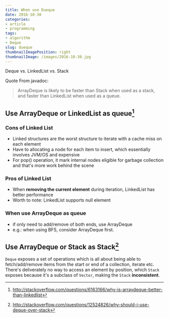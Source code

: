 ```yaml
---
title: When use Dueque
date: 2016-10-30
categories:
- article
- programming
tags:
- algorithm
- Deque
slug: dueque
thumbnailImagePosition: right
thumbnailImage: /images/2016-10-30.jpg
---
```


Deque vs. LinkedList vs. Stack
<!--more-->

Quote From javadoc:

> ArrayDeque is likely to be faster than Stack when used as a stack, and faster than LinkedList when used as a queue.

## Use ArrayDeque or LinkedList as queue[^0]

### Cons of Linked List
 * Linked structures are the worst structure to iterate with a cache miss on each element
 * Have to allocating a node for each item to insert, which essentially involves JVM/OS and expensive
 * For pop() operation, it mark internal nodes eligible for garbage collection and that's more work behind the scene

### Pros of Linked List
  * When **removing the current element** during iteration, LinkedList has better performance
  * Worth to note: LinkedList supports null element

### When use ArrayDeque as queue
  * if only need to add/remove of both ends, use ArrayDeque
  * e.g.: when using BFS, consider ArrayDeque first.

## Use ArrayDeque or Stack as Stack[^1]

`Deque` exposes a set of operations which is all about being able to fetch/add/remove items from the start or end of a collection, iterate etc. There's deliverately no way to access an element by position, which `Stack` exposes because it's a subclass of `Vector`, making the `Stack` **inconsistent**.

[^0]: <http://stackoverflow.com/questions/6163166/why-is-arraydeque-better-than-linkedlist>
[^1]: <http://stackoverflow.com/questions/12524826/why-should-i-use-deque-over-stack>